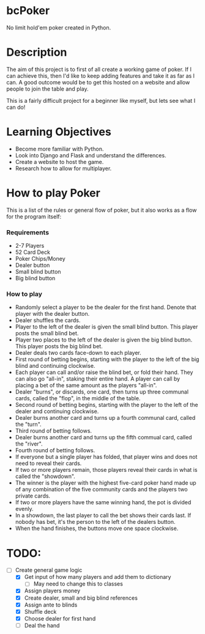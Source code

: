 # bcPoker
No limit hold'em poker created in Python.

# Description
The aim of this project is to first of all create a working game of poker. If I can achieve this, then I'd like to keep adding features and take it as far as I can. A good outcome would be to get this hosted on a website and allow people to join the table and play.

This is a fairly difficult project for a beginner like myself, but lets see what I can do!

# Learning Objectives
- Become more familiar with Python.
- Look into Django and Flask and understand the differences.
- Create a website to host the game.
- Research how to allow for multiplayer.

# How to play Poker
This is a list of the rules or general flow of poker, but it also works as a flow for the program itself:

### Requirements
- 2-7 Players
- 52 Card Deck
- Poker Chips/Money
- Dealer button
- Small blind button
- Big blind button

### How to play
- Randomly select a player to be the dealer for the first hand. Denote that player with the dealer button.
- Dealer shuffles the cards.
- Player to the left of the dealer is given the small blind button. This player posts the small blind bet.
- Player two places to the left of the dealer is given the big blind button. This player posts the big blind bet.
- Dealer deals two cards face-down to each player.
- First round of betting begins, starting with the player to the left of the big blind and continuing clockwise.
- Each player can call and/or raise the blind bet, or fold their hand. They can also go "all-in", staking their entire hand. A player can call by placing a bet of the same amount as the players "all-in".
- Dealer "burns", or discards, one card, then turns up three communal cards, called the "flop", in the middle of the table.
- Second round of betting begins, starting with the player to the left of the dealer and continuing clockwise.
- Dealer burns another card and turns up a fourth communal card, called the "turn".
- Third round of betting follows.
- Dealer burns another card and turns up the fifth commual card, called the "river".
- Fourth round of betting follows.
- If everyone but a single player has folded, that player wins and does not need to reveal their cards.
- If two or more players remain, those players reveal their cards in what is called the "showdown".
- The winner is the player with the highest five-card poker hand made up of any combination of the five community cards and the players two private cards.
- If two or more players have the same winning hand, the pot is divided evenly.
- In a showdown, the last player to call the bet shows their cards last. If nobody has bet, it's the person to the left of the dealers button.
- When the hand finishes, the buttons move one space clockwise.

# TODO:
- [ ] Create general game logic
    - [x] Get input of how many players and add them to dictionary
        - [ ] May need to change this to classes
    - [x] Assign players money
    - [x] Create dealer, small and big blind references
    - [x] Assign ante to blinds
    - [x] Shuffle deck
    - [x] Choose dealer for first hand
    - [ ] Deal the hand